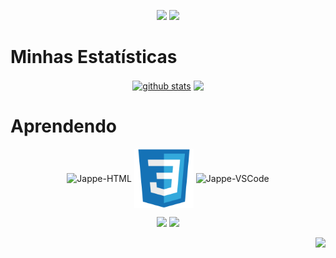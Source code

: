 

<p align="center">

 <img width="500px" src="https://media.tenor.com/lGUwTeltLgQAAAAj/pokemon-gengareguitar.gif"/>
<img width="500px" src="https://media.tenor.com/aQh-G7FrPYQAAAAi/world-of-warcraft-orc.gif"/>

</p>

# Minhas Estatísticas
<P align="center">
  <a href="https://github.com/GclRuanit0/github-readme-stats"><img align="center" src="https://github-readme-stats.vercel.app/api?username=GclRuanit0&show_icons=true&include_all_commits=true&theme=dark&hide_border=true&align=center" alt="github stats" /></a> <a href="https://github.com/GclRuanit0/github-readme-stats"><img align="center" src="https://github-readme-stats.vercel.app/api/top-langs/?username=GclRuanit0&layout=compact&theme=dark&hide_border=true" /></a>

# Aprendendo
<div align="center" style="display: inline_block">
  <img align="center" alt="Jappe-HTML" height="95" width="95" src="https://cdn.jsdelivr.net/gh/devicons/devicon@latest/icons/html5/html5-original.svg">
  <img align="center" alt="Jappe-CSS" height="95" width="95" src="https://raw.githubusercontent.com/devicons/devicon/master/icons/css3/css3-original.svg">
    <img align="center" alt="Jappe-VSCode" height="95" width="95" src="https://cdn.jsdelivr.net/gh/devicons/devicon@latest/icons/vscode/vscode-original.svg">
</div>



<p align="center">

 <img width="250px" src="https://media.tenor.com/dBJlvbopMPAAAAAj/muda-jjba.gif"/>
<img width="200px" src="https://media.tenor.com/6In1Ah1Pq1EAAAAj/ora-star-platinum.gif"/>

</p>

<p align="right">

<img width="200px" src="https://images.gamebanana.com/img/ico/sprays/598d71434cc92.png"/>

</p>
